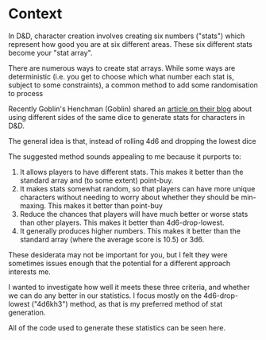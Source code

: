 Context
============================

In D&D, character creation involves creating six numbers ("stats") which represent how good you are at six different areas. These six different stats become your "stat array".

There are numerous ways to create stat arrays. While some ways are deterministic (i.e. you get to choose which what number each stat is, subject to some constraints), a common method to add some randomisation to process 

Recently Goblin's Henchman (Goblin) shared an [article on their blog](https://goblinshenchman.wordpress.com/2020/08/15/caterpillar-method-for-character-stat-generation/) about using different sides of the same dice to generate stats for characters in D&D.

The general idea is that, instead of rolling 4d6 and dropping the lowest dice

The suggested method sounds appealing to me because it purports to:

1. It allows players to have different stats. This makes it better than the standard array and (to some extent) point-buy.
2. It makes stats somewhat random, so that players can have more unique characters without needing to worry about whether they should be min-maxing. This makes it better than point-buy
3. Reduce the chances that players will have much better or worse stats than other players. This makes it better than 4d6-drop-lowest.
4. It generally produces higher numbers. This makes it better than the standard array (where the average score is 10.5) or 3d6.

These desiderata may not be important for you, but I felt they were sometimes issues enough that the potential for a different approach interests me.

I wanted to investigate how well it meets these three criteria, and whether we can do any better in our statistics. I focus mostly on the 4d6-drop-lowest ("4d6kh3") method, as that is my preferred method of stat generation.

All of the code used to generate these statistics can be seen here.

[comment]: <> (Add link to the code.)